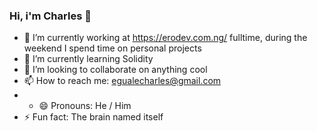 ### Hi, i'm Charles 👋

- 🔭 I’m currently working at https://erodev.com.ng/ fulltime, during the weekend I spend time on personal projects
- 🌱 I’m currently learning Solidity
- 👯 I’m looking to collaborate on anything cool
- 📫 How to reach me: egualecharles@gmail.com
- - 😄 Pronouns: He / Him
- ⚡ Fun fact: The brain named itself
<!--
**Charles1403/Charles1403** is a ✨ _special_ ✨ repository because its `README.md` (this file) appears on your GitHub profile.

Here are some ideas to get you started:

- 🔭 I’m currently working on ...
- 🌱 I’m currently learning ...
- 👯 I’m looking to collaborate on ...
- 🤔 I’m looking for help with ...
- 💬 Ask me about ...
- 📫 How to reach me: ...
- 😄 Pronouns: ...
- ⚡ Fun fact: ...
-->

